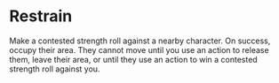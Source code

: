 # Restrain

Make a contested strength roll against a nearby character. On success, occupy their area. They cannot move until you use an action to release them, leave their area, or until they use an action to win a contested strength roll against you.